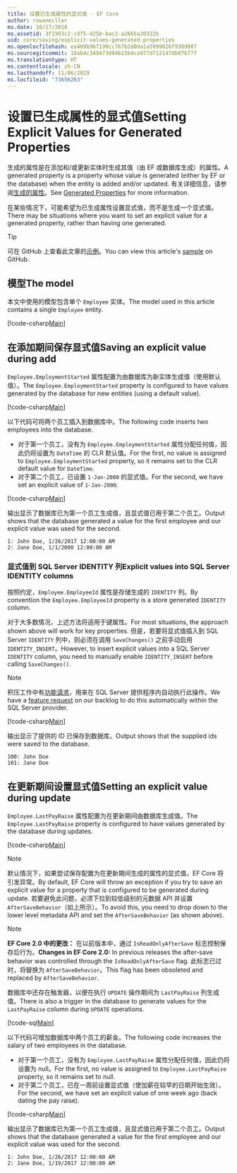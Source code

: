```yaml
---
title: 设置已生成属性的显式值 - EF Core
author: rowanmiller
ms.date: 10/27/2016
ms.assetid: 3f1993c2-cdf5-425b-bac2-a2665a20322b
uid: core/saving/explicit-values-generated-properties
ms.openlocfilehash: ea469b9b7199cc767b2d0da1a5999026f938d087
ms.sourcegitcommit: 18ab4c349473d94b15b4ca977df12147db07b77f
ms.translationtype: HT
ms.contentlocale: zh-CN
ms.lasthandoff: 11/06/2019
ms.locfileid: "73656263"
---
```

# <a name="setting-explicit-values-for-generated-properties"></a><span data-ttu-id="7595a-102">设置已生成属性的显式值</span><span class="sxs-lookup"><span data-stu-id="7595a-102">Setting Explicit Values for Generated Properties</span></span>

<span data-ttu-id="7595a-103">生成的属性是在添加和/或更新实体时生成其值（由 EF 或数据库生成）的属性。</span><span class="sxs-lookup"><span data-stu-id="7595a-103">A generated property is a property whose value is generated (either by EF or the database) when the entity is added and/or updated.</span></span> <span data-ttu-id="7595a-104">有关详细信息，请参阅[生成的属性](../modeling/generated-properties.md)。</span><span class="sxs-lookup"><span data-stu-id="7595a-104">See [Generated Properties](../modeling/generated-properties.md) for more information.</span></span>

<span data-ttu-id="7595a-105">在某些情况下，可能希望为已生成属性设置显式值，而不是生成一个显式值。</span><span class="sxs-lookup"><span data-stu-id="7595a-105">There may be situations where you want to set an explicit value for a generated property, rather than having one generated.</span></span>

> [!TIP]  
> <span data-ttu-id="7595a-106">可在 GitHub 上查看此文章的[示例](https://github.com/aspnet/EntityFramework.Docs/tree/master/samples/core/Saving/ExplicitValuesGenerateProperties/)。</span><span class="sxs-lookup"><span data-stu-id="7595a-106">You can view this article's [sample](https://github.com/aspnet/EntityFramework.Docs/tree/master/samples/core/Saving/ExplicitValuesGenerateProperties/) on GitHub.</span></span>

## <a name="the-model"></a><span data-ttu-id="7595a-107">模型</span><span class="sxs-lookup"><span data-stu-id="7595a-107">The model</span></span>

<span data-ttu-id="7595a-108">本文中使用的模型包含单个 `Employee` 实体。</span><span class="sxs-lookup"><span data-stu-id="7595a-108">The model used in this article contains a single `Employee` entity.</span></span>

[!code-csharp[Main](../../../samples/core/Saving/ExplicitValuesGenerateProperties/Employee.cs#Sample)]

## <a name="saving-an-explicit-value-during-add"></a><span data-ttu-id="7595a-109">在添加期间保存显式值</span><span class="sxs-lookup"><span data-stu-id="7595a-109">Saving an explicit value during add</span></span>

<span data-ttu-id="7595a-110">`Employee.EmploymentStarted` 属性配置为由数据库为新实体生成值（使用默认值）。</span><span class="sxs-lookup"><span data-stu-id="7595a-110">The `Employee.EmploymentStarted` property is configured to have values generated by the database for new entities (using a default value).</span></span>

[!code-csharp[Main](../../../samples/core/Saving/ExplicitValuesGenerateProperties/EmployeeContext.cs#EmploymentStarted)]

<span data-ttu-id="7595a-111">以下代码可将两个员工插入到数据库中。</span><span class="sxs-lookup"><span data-stu-id="7595a-111">The following code inserts two employees into the database.</span></span>

* <span data-ttu-id="7595a-112">对于第一个员工，没有为 `Employee.EmploymentStarted` 属性分配任何值，因此仍将设置为 `DateTime` 的 CLR 默认值。</span><span class="sxs-lookup"><span data-stu-id="7595a-112">For the first, no value is assigned to `Employee.EmploymentStarted` property, so it remains set to the CLR default value for `DateTime`.</span></span>
* <span data-ttu-id="7595a-113">对于第二个员工，已设置 `1-Jan-2000` 的显式值。</span><span class="sxs-lookup"><span data-stu-id="7595a-113">For the second, we have set an explicit value of `1-Jan-2000`.</span></span>

[!code-csharp[Main](../../../samples/core/Saving/ExplicitValuesGenerateProperties/Sample.cs#EmploymentStarted)]

<span data-ttu-id="7595a-114">输出显示了数据库已为第一个员工生成值，且显式值已用于第二个员工。</span><span class="sxs-lookup"><span data-stu-id="7595a-114">Output shows that the database generated a value for the first employee and our explicit value was used for the second.</span></span>

``` Console
1: John Doe, 1/26/2017 12:00:00 AM
2: Jane Doe, 1/1/2000 12:00:00 AM
```

### <a name="explicit-values-into-sql-server-identity-columns"></a><span data-ttu-id="7595a-115">显式值到 SQL Server IDENTITY 列</span><span class="sxs-lookup"><span data-stu-id="7595a-115">Explicit values into SQL Server IDENTITY columns</span></span>

<span data-ttu-id="7595a-116">按照约定，`Employee.EmployeeId` 属性是存储生成的 `IDENTITY` 列。</span><span class="sxs-lookup"><span data-stu-id="7595a-116">By convention the `Employee.EmployeeId` property is a store generated `IDENTITY` column.</span></span>

<span data-ttu-id="7595a-117">对于大多数情况，上述方法将适用于键属性。</span><span class="sxs-lookup"><span data-stu-id="7595a-117">For most situations, the approach shown above will work for key properties.</span></span> <span data-ttu-id="7595a-118">但是，若要将显式值插入到 SQL Server `IDENTITY` 列中，则必须在调用 `SaveChanges()` 之前手动启用 `IDENTITY_INSERT`。</span><span class="sxs-lookup"><span data-stu-id="7595a-118">However, to insert explicit values into a SQL Server `IDENTITY` column, you need to manually enable `IDENTITY_INSERT` before calling `SaveChanges()`.</span></span>

> [!NOTE]  
> <span data-ttu-id="7595a-119">积压工作中有[功能请求](https://github.com/aspnet/EntityFramework/issues/703)，用来在 SQL Server 提供程序内自动执行此操作。</span><span class="sxs-lookup"><span data-stu-id="7595a-119">We have a [feature request](https://github.com/aspnet/EntityFramework/issues/703) on our backlog to do this automatically within the SQL Server provider.</span></span>

[!code-csharp[Main](../../../samples/core/Saving/ExplicitValuesGenerateProperties/Sample.cs#EmployeeId)]

<span data-ttu-id="7595a-120">输出显示了提供的 ID 已保存到数据库。</span><span class="sxs-lookup"><span data-stu-id="7595a-120">Output shows that the supplied ids were saved to the database.</span></span>

``` Console
100: John Doe
101: Jane Doe
```

## <a name="setting-an-explicit-value-during-update"></a><span data-ttu-id="7595a-121">在更新期间设置显式值</span><span class="sxs-lookup"><span data-stu-id="7595a-121">Setting an explicit value during update</span></span>

<span data-ttu-id="7595a-122">`Employee.LastPayRaise` 属性配置为在更新期间由数据库生成值。</span><span class="sxs-lookup"><span data-stu-id="7595a-122">The `Employee.LastPayRaise` property is configured to have values generated by the database during updates.</span></span>

[!code-csharp[Main](../../../samples/core/Saving/ExplicitValuesGenerateProperties/EmployeeContext.cs#LastPayRaise)]

> [!NOTE]  
> <span data-ttu-id="7595a-123">默认情况下，如果尝试保存配置为在更新期间生成的属性的显式值，EF Core 将引发异常。</span><span class="sxs-lookup"><span data-stu-id="7595a-123">By default, EF Core will throw an exception if you try to save an explicit value for a property that is configured to be generated during update.</span></span> <span data-ttu-id="7595a-124">若要避免此问题，必须下拉到较低级别的元数据 API 并设置 `AfterSaveBehavior`（如上所示）。</span><span class="sxs-lookup"><span data-stu-id="7595a-124">To avoid this, you need to drop down to the lower level metadata API and set the `AfterSaveBehavior` (as shown above).</span></span>

> [!NOTE]  
> <span data-ttu-id="7595a-125">**EF Core 2.0 中的更改：** 在以前版本中，通过 `IsReadOnlyAfterSave` 标志控制保存后行为。</span><span class="sxs-lookup"><span data-stu-id="7595a-125">**Changes in EF Core 2.0:** In previous releases the after-save behavior was controlled through the `IsReadOnlyAfterSave` flag.</span></span> <span data-ttu-id="7595a-126">此标志已过时，将替换为 `AfterSaveBehavior`。</span><span class="sxs-lookup"><span data-stu-id="7595a-126">This flag has been obsoleted and replaced by `AfterSaveBehavior`.</span></span>

<span data-ttu-id="7595a-127">数据库中还存在触发器，以便在执行 `UPDATE` 操作期间为 `LastPayRaise` 列生成值。</span><span class="sxs-lookup"><span data-stu-id="7595a-127">There is also a trigger in the database to generate values for the `LastPayRaise` column during `UPDATE` operations.</span></span>

[!code-sql[Main](../../../samples/core/Saving/ExplicitValuesGenerateProperties/employee_UPDATE.sql)]

<span data-ttu-id="7595a-128">以下代码可增加数据库中两个员工的薪金。</span><span class="sxs-lookup"><span data-stu-id="7595a-128">The following code increases the salary of two employees in the database.</span></span>

* <span data-ttu-id="7595a-129">对于第一个员工，没有为 `Employee.LastPayRaise` 属性分配任何值，因此仍将设置为 null。</span><span class="sxs-lookup"><span data-stu-id="7595a-129">For the first, no value is assigned to `Employee.LastPayRaise` property, so it remains set to null.</span></span>
* <span data-ttu-id="7595a-130">对于第二个员工，已在一周前设置显式值（使加薪在较早的日期开始生效）。</span><span class="sxs-lookup"><span data-stu-id="7595a-130">For the second, we have set an explicit value of one week ago (back dating the pay raise).</span></span>

[!code-csharp[Main](../../../samples/core/Saving/ExplicitValuesGenerateProperties/Sample.cs#LastPayRaise)]

<span data-ttu-id="7595a-131">输出显示了数据库已为第一个员工生成值，且显式值已用于第二个员工。</span><span class="sxs-lookup"><span data-stu-id="7595a-131">Output shows that the database generated a value for the first employee and our explicit value was used for the second.</span></span>

``` Console
1: John Doe, 1/26/2017 12:00:00 AM
2: Jane Doe, 1/19/2017 12:00:00 AM
```

